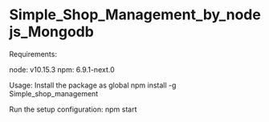 # Simple_Shop_Management_by_nodejs_Mongodb

Requirements:

node: v10.15.3
npm: 6.9.1-next.0







Usage:
Install the package as global
npm install -g Simple_shop_management



Run the setup configuration:
npm start

